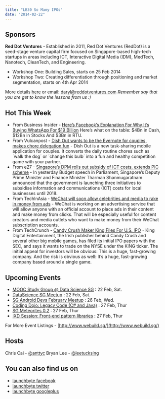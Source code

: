 ```yaml
---
title: "LB30 So Many IPOs"
date: "2014-02-22"
---
```


## Sponsors

**Red Dot Ventures** - Established in 2011, Red Dot Ventures (RedDot) is a seed-stage venture capital firm focused on Singapore-based high-tech startups in areas including ICT, Interactive Digital Media (IDM), MedTech, Nanotech, CleanTech, and Engineering.

- Workshop One: Building Sales, starts on 25 Feb 2014
- Workshop Two: Creating differentiation through positioning and market segmentation, starts on 4th Apr 2014

More details [here](http://bit.ly/reddotEDM) or email: [daryl@reddotventures.com](mailto:daryl@reddotventures.com) _Remember say that you are get to know the lessons from us :)_

## Hot This Week

- From Business Insider - [Here’s Facebook’s Explanation For Why It’s Buying WhatsApp For $19 Billion](http://www.businessinsider.sg/facebook-buys-whatsapp-2014-2/#.UwgYI_SSzeM) Here’s what on the table: $4Bn in Cash, $12Bn in Stocks And $3Bn in RTU.
- From Vulcanpost - [Dish Out wants to be the Evernote for couples, makes chore delegation fun](http://vulcanpost.com/5122/dish-out-wants-to-be-the-evernote-for-couples-makes-chore-delegation-fun/) - Dish Out is a new task-sharing mobile application for couples. It converts the daily routine chores such as ´walk the dog´ or ´change this bulb´ into a fun and healthy competition game with your partner.
- From e27 - [Singapore’s DPM rolls out subsidy of ICT costs, extends PIC scheme](http://e27.co/singapores-dpm-rolls-out-subsidy-of-ict-costs-extends-pic-scheme/) - In yesterday Budget speech in Parliament, Singapore’s Deputy Prime Minister and Finance Minister Tharman Shanmugaratnam announced that the government is launching three initiatives to subsidise information and communications (ICT) costs for local businesses until 2018.
- From TechInAsia - [WeChat will soon allow celebrities and media to rake in money from ads](http://www.techinasia.com/wechat-ad-platform-for-brands-content/) - WeChat is working on an advertising service that will allow anyone with an official account to place ads in their content and make money from clicks. That will be especially useful for content creators and media outlets who want to make money from their WeChat subscription accounts.
- From TechCrunch - [Candy Crush Maker King Files For U.S. IPO](http://techcrunch.com/2014/02/18/candy-crush-maker-king-files-for-u-s-ipo/) - King Digital Entertainment, the Irish publisher behind Candy Crush and several other big mobile games, has filed its initial IPO papers with the SEC, and says it wants to trade on the NYSE under the KING ticker. The initial appeal for investors will be obvious: This is a huge, fast-growing company. And the risk is obvious as well: It’s a huge, fast-growing company based around a single game.

## Upcoming Events

- [MOOC Study Group @ Data Science SG](http://www.meetup.com/DataScience-SG-Singapore/events/164622352/) : 22 Feb, Sat.
- [DataScience SG Meetup](http://www.meetup.com/DataScience-SG-Singapore/events/164178772/) : 22 Feb, Sat.
- [SG Android Devs February Meetup](http://www.meetup.com/Singapore-Android-Developers/events/165737892/) : 26 Feb, Wed.
- [Coding Dojo: Legacy Code (C# and Java)](http://www.meetup.com/Agile-Singapore/events/164754922/) : 27 Feb, Thur
- [SG Meteorites 0.2](http://www.meetup.com/Meteor-Singapore/events/162333392/) : 27 Feb, Thur
- [IXD Session: Front-end pattern libraries](http://www.meetup.com/IxDA-Singapore/events/167009052/) : 27 Feb, Thur

For More Event Listings - [http://www.webuild.sg/](http://www.webuild.sg/)

## Hosts

Chris Cai - [@anttyc](https://twitter.com/AnttyC) Bryan Lee - [@leetucksing](https://twitter.com/leetucksing)

## You can also find us on

- [launchbyte facebook](https://www.facebook.com/Launchbyte)
- [launchbyte twitter](https://twitter.com/LaunchByte)
- [launchbyte googleplus](https://plus.google.com/+Launchbyte)
